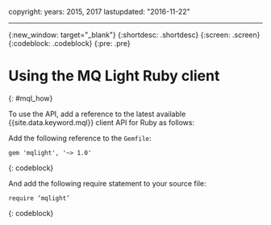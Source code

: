 copyright:
  years: 2015, 2017
lastupdated: "2016-11-22"

---

{:new_window: target="_blank"}
{:shortdesc: .shortdesc}
{:screen: .screen}
{:codeblock: .codeblock}
{:pre: .pre}

# Using the MQ Light Ruby client
{: #mql_how}


To use the API, add a reference to the latest available {{site.data.keyword.mql}} client API for Ruby as follows:

Add the following reference to the ```Gemfile```:

```gem 'mqlight', '~> 1.0'```

{: codeblock}

And add the following require statement to your source
file:

```require ‘mqlight’```

{: codeblock}

<!-- Comment from Andrew
Instructions for getting started, with links for more info
Simple send source and receive source in-line

-->


